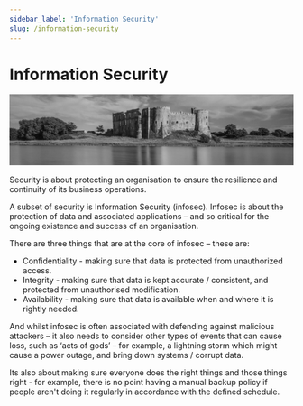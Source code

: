 ```yaml
---
sidebar_label: 'Information Security'
slug: /information-security
---
```


# Information Security

![](images/02-information-security.png)

Security is about protecting an organisation to ensure the resilience and continuity of its business operations. 

A subset of security is Information Security (infosec).  Infosec is about the protection of data and associated applications – and so critical for the ongoing existence and success of an organisation. 

There are three things that are at the core of infosec – these are:

- Confidentiality - making sure that data is protected from unauthorized access. 
- Integrity - making sure that data is kept accurate / consistent, and protected from unauthorised modification.
- Availability - making sure that data is available when and where it is rightly needed.

And whilst infosec is often associated with defending against malicious attackers – it also needs to consider other types of events that can cause loss, 
such as ‘acts of gods’ – for example, a lightning storm which might cause a power outage, and bring down systems / corrupt data.

Its also about making sure everyone does the right things and those things right - for example, there is no point having a manual backup policy if people aren't doing it regularly in accordance with the defined schedule.

